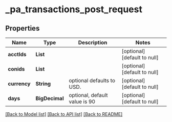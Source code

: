 # _pa_transactions_post_request
## Properties

| Name | Type | Description | Notes |
|------------ | ------------- | ------------- | -------------|
| **acctIds** | **List** |  | [optional] [default to null] |
| **conids** | **List** |  | [optional] [default to null] |
| **currency** | **String** | optional defaults to USD. | [optional] [default to null] |
| **days** | **BigDecimal** | optional, default value is 90 | [optional] [default to null] |

[[Back to Model list]](../README.md#documentation-for-models) [[Back to API list]](../README.md#documentation-for-api-endpoints) [[Back to README]](../README.md)

